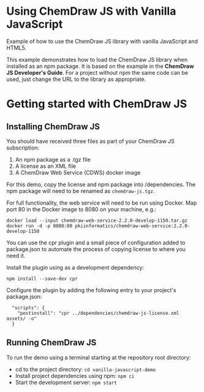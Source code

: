 # Using ChemDraw JS with Vanilla JavaScript

Example of how to use the ChemDraw JS library with vanilla JavaScript and HTML5.

This example demonstrates how to load the ChemDraw JS library when installed as an npm package. It is based on the example in the __ChemDraw JS Developer's Guide__. For a project without npm the same code can be used, just change the URL to the library as appropriate.

# Getting started with ChemDraw JS

## Installing ChemDraw JS

You should have received three files as part of your ChemDraw JS subscription:

1. An npm package as a .tgz file
2. A license as an XML file
3. A ChemDraw Web Service (CDWS) docker image

For this demo, copy the license and npm package into /dependencies. The npm package will need to be renamed as `chemdraw-js.tgz`.

For full functionality, the web service will need to be run using Docker. Map port 80 in the Docker image to 8080 on your machine, e.g.:
```
docker load --input chemdraw-web-service-2.2.0-develop-1150.tar.gz
docker run -d -p 8080:80 pkiinformatics/chemdraw-web-service:2.2.0-develop-1150
```

You can use the cpr plugin and a small piece of configuration added to package.json to automate the process of copying license to where you need it.

Install the plugin using as a development dependency:

`npm install --save-dev cpr`

Configure the plugin by adding the following entry to your project's package.json:

```
  "scripts": {
    "postinstall": "cpr ../dependencies/chemdraw-js-license.xml  assets/ -o"
  }
```

## Running ChemDraw JS

To run the demo using a terminal starting at the repository root directory:

- cd to the project directory: `cd vanilla-javascript-demo`
- Install project dependencies using npm: `npm ci`
- Start the development server: `npm start`
